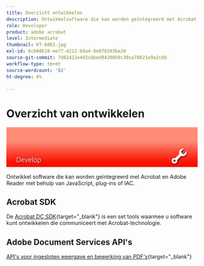 ```yaml
---
title: Overzicht ontwikkelen
description: Ontwikkelsoftware die kan worden geïntegreerd met Acrobat en Adobe Reader met behulp van JavaScript, plug-ins of IAC
role: Developer
product: adobe acrobat
level: Intermediate
thumbnail: KT-6861.jpg
exl-id: 6cb60610-ee77-4212-b9a4-8e078593be29
source-git-commit: 7d82422e442cbbed9420050c30ca70821e9a2cdd
workflow-type: tm+mt
source-wordcount: '82'
ht-degree: 6%

---
```


# Overzicht van ontwikkelen

![Acrobat-ontwikkelafbeelding](../assets/Hero-Develop.png)

Ontwikkel software die kan worden geïntegreerd met Acrobat en Adobe Reader met behulp van JavaScript, plug-ins of IAC.

## Acrobat SDK

De [Acrobat DC SDK](https://www.adobe.io/apis/documentcloud/acrobat.html){target=&quot;_blank&quot;} is een set tools waarmee u software kunt ontwikkelen die communiceert met Acrobat-technologie.

## Adobe Document Services API&#39;s

[API&#39;s voor ingesloten weergave en bewerking van PDF&#39;s](https://www.adobe.io/apis/documentcloud/dcsdk/){target=&quot;_blank&quot;}
